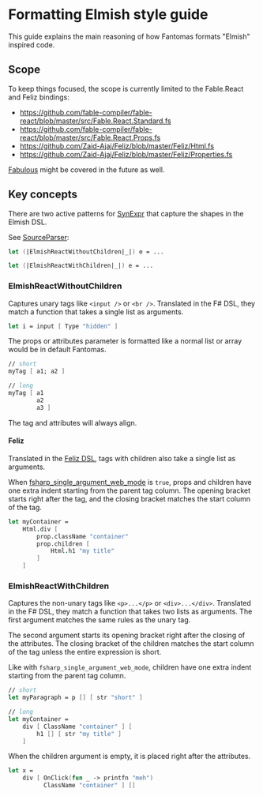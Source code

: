 # Formatting Elmish style guide

This guide explains the main reasoning of how Fantomas formats "Elmish" inspired code.

## Scope

To keep things focused, the scope is currently limited to the Fable.React and Feliz bindings:
- https://github.com/fable-compiler/fable-react/blob/master/src/Fable.React.Standard.fs
- https://github.com/fable-compiler/fable-react/blob/master/src/Fable.React.Props.fs
- https://github.com/Zaid-Ajaj/Feliz/blob/master/Feliz/Html.fs
- https://github.com/Zaid-Ajaj/Feliz/blob/master/Feliz/Properties.fs

[Fabulous](https://fsprojects.github.io/Fabulous/Fabulous.XamarinForms/view.html) might be covered in the future as well.

## Key concepts

There are two active patterns for [SynExpr](https://fsharp.github.io/fsharp-compiler-docs/reference/fsharp-compiler-syntax-synexpr.html) that capture the shapes in the Elmish DSL.

See [SourceParser](../src/Fantomas/SourceParser.fs#:~:text=elmishreactwithoutchildren):
 
```fsharp
let (|ElmishReactWithoutChildren|_|) e = ...

let (|ElmishReactWithChildren|_|) e = ...
````

### ElmishReactWithoutChildren

Captures unary tags like `<input />` or `<br />`.
Translated in the F# DSL, they match a function that takes a single list as arguments.

```fsharp
let i = input [ Type "hidden" ]
```

The props or attributes parameter is formatted like a normal list or array would be in default Fantomas.

```fsharp
// short
myTag [ a1; a2 ]

// long
myTag [ a1
        a2
        a3 ]
```

The tag and attributes will always align.

#### Feliz

Translated in the [Feliz DSL](https://zaid-ajaj.github.io/Feliz/#/Feliz/Syntax), tags with children also take a single list as arguments.

When [fsharp_single_argument_web_mode](./Documentation.md#fsharp_single_argument_web_mode) is `true`, props and children have one extra indent starting from the parent tag column.
The opening bracket starts right after the tag, and the closing bracket matches the start column of the tag.

```fsharp
let myContainer =
    Html.div [
        prop.className "container"
        prop.children [
            Html.h1 "my title"
        ]
    ]
```

### ElmishReactWithChildren

Captures the non-unary tags like `<p>...</p>` or `<div>...</div>`.
Translated in the F# DSL, they match a function that takes two lists as arguments.
The first argument matches the same rules as the unary tag.

The second argument starts its opening bracket right after the closing of the attributes.
The closing bracket of the children matches the start column of the tag unless the entire expression is short.

Like with `fsharp_single_argument_web_mode`, children have one extra indent starting from the parent tag column.


```fsharp
// short
let myParagraph = p [] [ str "short" ]

// long
let myContainer =
    div [ ClassName "container" ] [
        h1 [] [ str "my title" ]
    ]
```

When the children argument is empty, it is placed right after the attributes.

```fsharp
let x =
    div [ OnClick(fun _ -> printfn "meh")
          ClassName "container" ] []
```
